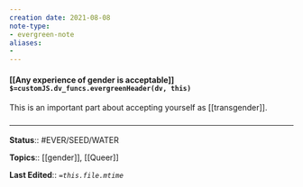 ```yaml
---
creation date: 2021-08-08
note-type: 
- evergreen-note
aliases:
- 
---
```


#### [[Any experience of gender is acceptable]] `$=customJS.dv_funcs.evergreenHeader(dv, this)`

This is an important part about accepting yourself as [[transgender]].

### <hr class="footnote"/>

**Status**:: #EVER/SEED/WATER 

**Topics**::  [[gender]], [[Queer]]
	
**Last Edited**:: *`=this.file.mtime`*
